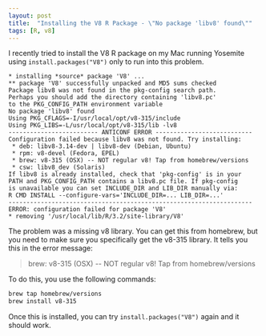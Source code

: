 ```yaml
---
layout: post
title:  "Installing the V8 R Package - \"No package 'libv8' found\""
tags: [R, v8]
---
```


I recently tried to install the V8 R package on my Mac running Yosemite using `install.packages("V8")` only to run into this problem.

~~~
* installing *source* package 'V8' ...
** package 'V8' successfully unpacked and MD5 sums checked
Package libv8 was not found in the pkg-config search path.
Perhaps you should add the directory containing 'libv8.pc'
to the PKG_CONFIG_PATH environment variable
No package 'libv8' found
Using PKG_CFLAGS=-I/usr/local/opt/v8-315/include
Using PKG_LIBS=-L/usr/local/opt/v8-315/lib -lv8
------------------------- ANTICONF ERROR ---------------------------
Configuration failed because libv8 was not found. Try installing:
 * deb: libv8-3.14-dev | libv8-dev (Debian, Ubuntu)
 * rpm: v8-devel (Fedora, EPEL)
 * brew: v8-315 (OSX) -- NOT regular v8! Tap from homebrew/versions
 * csw: libv8_dev (Solaris)
If libv8 is already installed, check that 'pkg-config' is in your
PATH and PKG_CONFIG_PATH contains a libv8.pc file. If pkg-config
is unavailable you can set INCLUDE_DIR and LIB_DIR manually via:
R CMD INSTALL --configure-vars='INCLUDE_DIR=... LIB_DIR=...'
--------------------------------------------------------------------
ERROR: configuration failed for package 'V8'
* removing '/usr/local/lib/R/3.2/site-library/V8'
~~~

The problem was a missing v8 library. You can get this from homebrew, but you need to make sure you specifically get the v8-315 library. It tells you this in the error message:

> brew: v8-315 (OSX) -- NOT regular v8! Tap from homebrew/versions

To do this, you use the following commands:

~~~bash
brew tap homebrew/versions
brew install v8-315
~~~

Once this is installed, you can try `install.packages("V8")` again and it should work.
